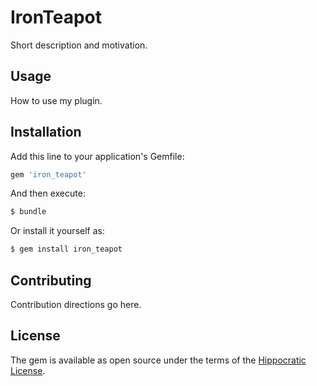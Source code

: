 # IronTeapot
Short description and motivation.

## Usage
How to use my plugin.

## Installation
Add this line to your application's Gemfile:

```ruby
gem 'iron_teapot'
```

And then execute:
```bash
$ bundle
```

Or install it yourself as:
```bash
$ gem install iron_teapot
```

## Contributing
Contribution directions go here.

## License

The gem is available as open source under the terms of the [Hippocratic License](https://firstdonoharm.dev/version/2/1/license/).
